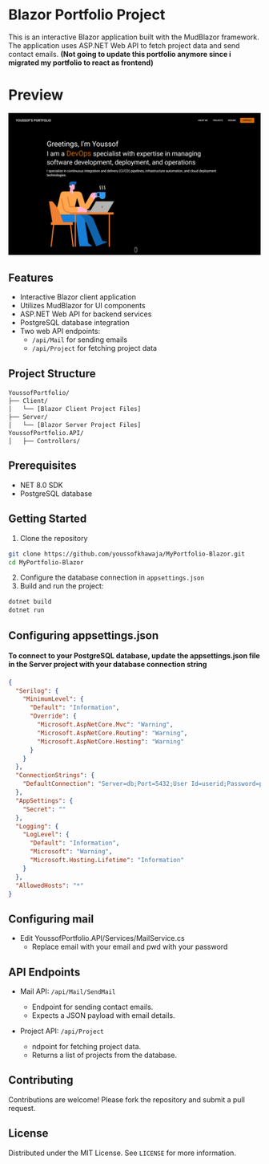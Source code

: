 # Blazor Portfolio Project

This is an interactive Blazor application built with the MudBlazor framework. The application uses ASP.NET Web API to fetch project data and send contact emails. **(Not going to update this portfolio anymore since i migrated my portfolio to react as frontend)**

# Preview
![image](www.youssofkhawaja.com_.png)

## Features

- Interactive Blazor client application
- Utilizes MudBlazor for UI components
- ASP.NET Web API for backend services
- PostgreSQL database integration
- Two web API endpoints:
  - `/api/Mail` for sending emails
  - `/api/Project` for fetching project data

## Project Structure

```plaintext
YoussofPortfolio/
├── Client/
│   └── [Blazor Client Project Files]
├── Server/
│   └── [Blazor Server Project Files]
YoussofPortfolio.API/
│   ├── Controllers/

```
## Prerequisites
- NET 8.0 SDK
- PostgreSQL database

## Getting Started

1. Clone the repository
```sh
git clone https://github.com/youssofkhawaja/MyPortfolio-Blazor.git
cd MyPortfolio-Blazor
```
2. Configure the database connection in `appsettings.json`
3. Build and run the project:
```sh
dotnet build
dotnet run
```

## Configuring appsettings.json
#### To connect to your PostgreSQL database, update the appsettings.json file in the Server project with your database connection string
```json
{
  "Serilog": {
    "MinimumLevel": {
      "Default": "Information",
      "Override": {
        "Microsoft.AspNetCore.Mvc": "Warning",
        "Microsoft.AspNetCore.Routing": "Warning",
        "Microsoft.AspNetCore.Hosting": "Warning"
      }
    }
  },
  "ConnectionStrings": {
    "DefaultConnection": "Server=db;Port=5432;User Id=userid;Password=pwd;Database=youssofportfoliodb;"
  },
  "AppSettings": {
    "Secret": ""
  },
  "Logging": {
    "LogLevel": {
      "Default": "Information",
      "Microsoft": "Warning",
      "Microsoft.Hosting.Lifetime": "Information"
    }
  },
  "AllowedHosts": "*"
}
```

## Configuring mail
- Edit YoussofPortfolio.API/Services/MailService.cs
    - Replace email with your email and pwd with your password


## API Endpoints
- Mail API: `/api/Mail/SendMail`
    - Endpoint for sending contact emails.
    - Expects a JSON payload with email details.

- Project API: `/api/Project`
    - ndpoint for fetching project data.
    - Returns a list of projects from the database.

## Contributing
Contributions are welcome! Please fork the repository and submit a pull request.

## License
Distributed under the MIT License. See `LICENSE` for more information.
